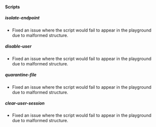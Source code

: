 
#### Scripts

##### isolate-endpoint

- Fixed an issue where the script would fail to appear in the playground due to malformed structure.

##### disable-user

- Fixed an issue where the script would fail to appear in the playground due to malformed structure.

##### quarantine-file

- Fixed an issue where the script would fail to appear in the playground due to malformed structure.

##### clear-user-session

- Fixed an issue where the script would fail to appear in the playground due to malformed structure.

